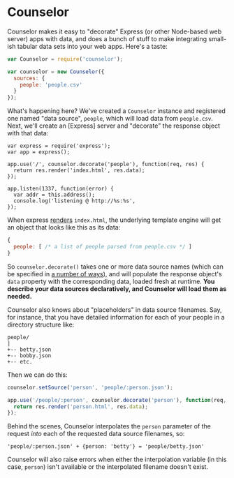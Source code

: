 # Counselor
Counselor makes it easy to "decorate" Express (or other Node-based web server)
apps with data, and does a bunch of stuff to make integrating small-ish tabular
data sets into your web apps. Here's a taste:

```js
var Counselor = require('counselor');

var counselor = new Counselor({
  sources: {
    people: 'people.csv'
  }
});
```

What's happening here? We've created a `Counselor` instance and registered one
named "data source", `people`, which will load data from `people.csv`.
Next, we'll create an [Express] server and "decorate" the response object with
that data:

```
var express = require('express');
var app = express();

app.use('/', counselor.decorate('people'), function(req, res) {
  return res.render('index.html', res.data);
});

app.listen(1337, function(error) {
  var addr = this.address();
  console.log('listening @ http://%s:%s', 
});
```

When express [renders]() `index.html`, the underlying template engine will get
an object that looks like this as its data:

```js
{
  people: [ /* a list of people parsed from people.csv */ ]
}
```

So `counselor.decorate()` takes one or more data source names (which can be
specified in [a number of ways](#data-sources)), and will populate the response
object's `data` property with the corresponding data, loaded fresh at runtime.
**You describe your data sources declaratively, and Counselor will load them as
needed.**

Counselor also knows about "placeholders" in data source filenames. Say, for
instance, that you have detailed information for each of your people in a
directory structure like:

```
people/
|
+-- betty.json
+-- bobby.json
+-- etc.
```

Then we can do this:

```js
counselor.setSource('person', 'people/:person.json');

app.use('/people/:person', counselor.decorate('person'), function(req, res) {
  return res.render('person.html', res.data);
});
```

Behind the scenes, Counselor interpolates the `person` parameter of the request
*into* each of the requested data source filenames, so:

```
'people/:person.json' + {person: 'betty'} = 'people/betty.json'
```

Counselor will also raise errors when either the interpolation variable (in
this case, `person`) isn't available or the interpolated filename doesn't
exist.
